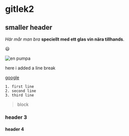 # gitlek2

## smaller header

*Här mår man bra* **speciellt med ett glas vin nära tillhands**.

:smiley:

![en pumpa](pumpa.jpg)

  
  here i added a line break

  [google](https://www.google.se/)


```
1. first line
2. second line
3. third line
```

> block

### header 3

#### header 4
